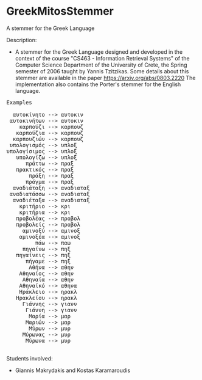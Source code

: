 # GreekMitosStemmer
A stemmer for the Greek Language 

Description:
* A stemmer for the Greek Language designed and  developed in the context of the course "CS463 - Information Retrieval Systems" of the Computer Science Department 
of the University of Crete, the Spring semester of 2006 taught by Yannis Tzitzikas.
Some details about this stemmer are available in the paper https://arxiv.org/abs/0803.2220
The implementation also contains the Porter's stemmer for the English language.

<pre>
Examples

  αυτοκίνητο --> αυτοκιν
 αυτοκινήτων --> αυτοκιν
    καρπούζι --> καρπουζ
   καρπούζια --> καρπουζ
  καρπουζιών --> καρπουζ
 υπολογισμός --> υπλοξ
υπολογίσιμος --> υπλοξ
   υπολογίζω --> υπλοξ
      πράττω --> πραξ
   πρακτικός --> πραξ
       πράξη --> πραξ
      πράγμα --> πραξ
  αναδιάταξη --> αναδιαταξ
 αναδιατάσσω --> αναδιαταξ
  αναδιέταξα --> αναδιαταξ
    κριτήριο --> κρι
    κριτήρια --> κρι
   προβολέας --> προβολ
   προβολείς --> προβολ
     αμινοξύ --> αμινοξ
    αμινοξέα --> αμινοξ
         πάω --> παω
     πηγαίνω --> πηξ
   πηγαίνεις --> πηξ
      πήγαμε --> πηξ
       Αθήνα --> αθην
    Αθηναίος --> αθην
     Αθηναία --> αθην
    Αθηναϊκό --> αθηνα
    Ηράκλειο --> ηρακλ
   Ηρακλείου --> ηρακλ
     Γιάννης --> γιανν
      Γιάννη --> γιανν
       Μαρία --> μαρ
      Μαριών --> μαρ
       Μύρων --> μυρ
     Μύρωνας --> μυρ
      Μύρωνα --> μυρ

</pre>

Students involved:
* Giannis Makrydakis and Kostas Karamaroudis

